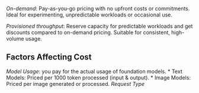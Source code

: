 *On-demand*: Pay-as-you-go pricing with no upfront costs or commitments. Ideal for experimenting, unpredictable workloads or occasional use.

*Provisioned throughput*: Reserve capacity for predictable workloads and get discounts compared to on-demand pricing. Suitable for consistent, high-volume usage.

## Factors Affecting Cost
*Model Usage*: you pay for the actual usage of foundation models.
	* Text Models: Priced per 1000 token processed (input & output).
	* Image Models: Priced per image generated or processed.
*Request Type*
